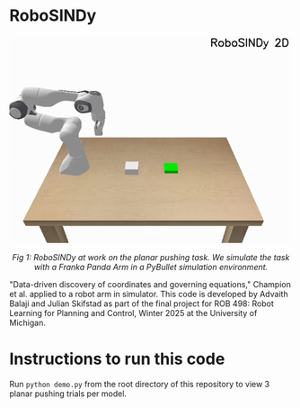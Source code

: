 # RoboSINDy

<p align="center">
    <img src="robosindy_gif.gif" alt="Demo GIF" />
</p>

<p align="center">
    <em>Fig 1: RoboSINDy at work on the planar pushing task. We simulate the task with a Franka Panda Arm in a PyBullet simulation environment.</em>
</p>

"Data-driven discovery of coordinates and governing equations," Champion et al. applied to a robot arm in simulator. 
This code is developed by Advaith Balaji and Julian Skifstad as part of the final project for ROB 498: Robot Learning for Planning and Control, Winter 2025 at the University of Michigan.

# Instructions to run this code

Run `python demo.py` from the root directory of this repository to view 3 planar pushing trials per model.
